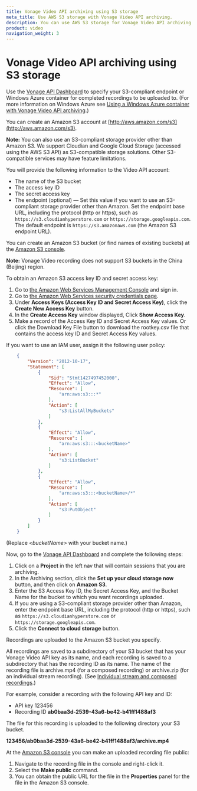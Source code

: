 ```yaml
---
title: Vonage Video API archiving using S3 storage
meta_title: Use AWS S3 storage with Vonage Video API archiving.
description: You can use AWS S3 storage for Vonage Video API archiving.
product: video
navigation_weight: 3
---
```


# Vonage Video API archiving using S3 storage

Use the [Vonage API Dashboard](https://identity.nexmo.com/login?icid=nexmocustomer_api-developer-adp_nexmodashbdsigin_nav) to specify your S3-compliant endpoint or Windows Azure container for completed recordings to be uploaded to. (For more information on Windows Azure see [Using a Windows Azure container with Vonage Video API archiving](/video/guides/using-azure).)

You can create an Amazon S3 account at [http://aws.amazon.com/s3](http://aws.amazon.com/s3).

**Note:** You can also use an S3-compliant storage provider other than Amazon S3. We support Cloudian and Google Cloud Storage (accessed using the AWS S3 API) as S3-compatible storage solutions. Other S3-compatible services may have feature limitations.

You will provide the following information to the Video API account:

* The name of the S3 bucket
* The access key ID
* The secret access key
* The endpoint (optional) — Set this value if you want to use an S3-compliant storage provider other than Amazon. Set the endpoint base URL, including the protocol (http or https), such as `https://s3.cloudianhyperstore.com` or `https://storage.googleapis.com`. The default endpoint is `https://s3.amazonaws.com` (the Amazon S3 endpoint URL).

You can create an Amazon S3 bucket (or find names of existing buckets) at the [Amazon S3 console](https://console.aws.amazon.com/s3).

**Note:** Vonage Video recording does not support S3 buckets in the China (Beijing) region.

To obtain an Amazon S3 access key ID and secret access key:

1. Go to [the Amazon Web Services Management Console](http://aws.amazon.com/console) and sign in.
2. Go to [the Amazon Web Services security credentials page](https://console.aws.amazon.com/iam/home?#security_credential).
3. Under **Access Keys (Access Key ID and Secret Access Key)**, click the **Create New Access Key** button.
4. In the **Create Access Key** window displayed, Click **Show Access Key**.
5. Make a record of the Access Key ID and Secret Access Key values. Or click the Download Key File button to download the rootkey.csv file that contains the access key ID and Secret Access Key values.

If you want to use an IAM user, assign it the following user policy:

```json
    {
        "Version": "2012-10-17",
        "Statement": [
            {
                "Sid": "Stmt1427497452000",
                "Effect": "Allow",
                "Resource": [
                    "arn:aws:s3:::*"
                ],
                "Action": [
                    "s3:ListAllMyBuckets"
                ]
            },
            {
                "Effect": "Allow",
                "Resource": [
                    "arn:aws:s3:::<bucketName>"
                ],
                "Action": [
                    "s3:ListBucket"
                ]
            },
            {
                "Effect": "Allow",
                "Resource": [
                    "arn:aws:s3:::<bucketName>/*"
                ],
                "Action": [
                    "s3:PutObject"
                ]
            }
        ]
    }
```    

(Replace _&lt;bucketName&gt;_ with your bucket name.)

Now, go to the [Vonage API Dashboard](https://identity.nexmo.com/login?icid=nexmocustomer_api-developer-adp_nexmodashbdsigin_nav) and complete the following steps:

1.  Click on a **Project** in the left nav that will contain sessions that you are archiving.
2.  In the Archiving section, click the **Set up your cloud storage now** button, and then click on **Amazon S3**.
3.  Enter the S3 Access Key ID, the Secret Access Key, and the Bucket Name for the bucket to which you want recordings uploaded.
4.  If you are using a S3-compliant storage provider other than Amazon, enter the endpoint base URL, including the protocol (http or https), such as `https://s3.cloudianhyperstore.com` or `https://storage.googleapis.com`.
5.  Click the **Connect to cloud storage** button.

<!-- **Note:** You can also set a recording upload target using the Vonage REST API. -->

<!-- OPT-TODO: Add a link to the video API reference  -->

Recordings are uploaded to the Amazon S3 bucket you specify.

All recordings are saved to a subdirectory of your S3 bucket that has your Vonage Video API key as its name, and each recording is saved to a subdirectory that has the recording ID as its name. The name of the recording file is archive.mp4 (for a composed recording) or archive.zip (for an individual stream recording). (See [Individual stream and composed recordings](/video/guides/archiving#individual-stream-and-composed-recordings).)

For example, consider a recording with the following API key and ID:

* API key 123456
* Recording ID **ab0baa3d-2539-43a6-be42-b41ff1488af3**

The file for this recording is uploaded to the following directory your S3 bucket.

**123456/ab0baa3d-2539-43a6-be42-b41ff1488af3/archive.mp4**

At the [Amazon S3 console](https://console.aws.amazon.com/s3) you can make an uploaded recording file public:

1. Navigate to the recording file in the console and right-click it.
2. Select the **Make public** command. 
3. You can obtain the public URL for the file in the **Properties** panel for the file in the Amazon S3 console.